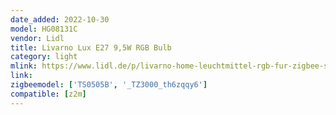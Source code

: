 ```yaml
---
date_added: 2022-10-30
model: HG08131C
vendor: Lidl
title: Livarno Lux E27 9,5W RGB Bulb
category: light
mlink: https://www.lidl.de/p/livarno-home-leuchtmittel-rgb-fur-zigbee-smart-home-gu10-e14-e27/p100335197003
link: 
zigbeemodel: ['TS0505B', '_TZ3000_th6zqqy6']
compatible: [z2m]
---
```

